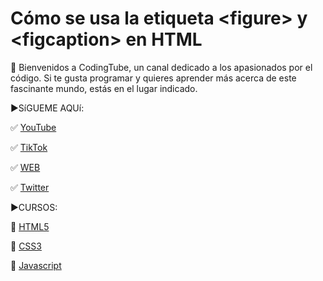 # Cómo se usa la etiqueta &lt;figure&gt; y &lt;figcaption&gt; en HTML


👋 Bienvenidos a CodingTube, un canal dedicado a los apasionados por el código. Si te gusta programar y quieres aprender más acerca de este fascinante mundo, estás en el lugar indicado.

►SíGUEME AQUí:

✅ [YouTube](https://www.youtube.com/CodingTube)

✅ [TikTok](https://www.tiktok.com/@codingtube)

✅ [WEB](https://coding-tube.com/)

✅ [Twitter](https://twitter.com/CodingTube)

►CURSOS:

📕 [HTML5](https://bit.ly/CodingHTML01)

📘 [CSS3](https://bit.ly/CodingCSS01)

📙 [Javascript](http://bit.ly/CodingJS01)